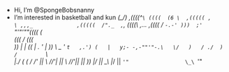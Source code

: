 -  Hi, I’m @SpongeBobsnanny
-  I’m interested in basketball and kun
                            _(\_/) 
                             ,((((^`\
                             ((((  (6 \ 
                          ,((((( ,    \
       ,,,_              ,(((((  /"._  ,`,
      ((((\\ ,...       ,((((   /    `-.-'
      )))  ;'    `"'"'""((((   (      
    (((  /            (((      \
      )) |                      |
     ((  |        .       '     |
     ))  \     _ '      `t   ,.')
     (   |   y;- -,-""'"-.\   \/  
    )   / ./  ) /         `\  \
        |./   ( (           / /'
        ||     \\          //'|
        ||      \\       _//'||
        ||       ))     |_/  ||
        \_\     |_/          ||
        `'"                  \_\
                             `'"

